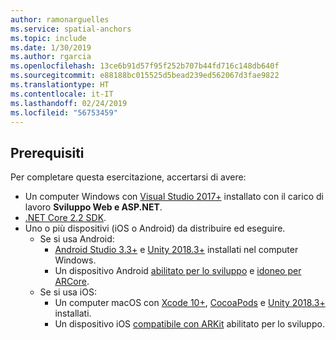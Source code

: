 ```yaml
---
author: ramonarguelles
ms.service: spatial-anchors
ms.topic: include
ms.date: 1/30/2019
ms.author: rgarcia
ms.openlocfilehash: 13ce6b91d57f95f252b707b44fd716c148db640f
ms.sourcegitcommit: e88188bc015525d5bead239ed562067d3fae9822
ms.translationtype: HT
ms.contentlocale: it-IT
ms.lasthandoff: 02/24/2019
ms.locfileid: "56753459"
---
```

## <a name="prerequisites"></a>Prerequisiti

Per completare questa esercitazione, accertarsi di avere:

* Un computer Windows con <a href="https://www.visualstudio.com/downloads/" target="_blank">Visual Studio 2017+</a> installato con il carico di lavoro **Sviluppo Web e ASP.NET**.
* [.NET Core 2.2 SDK](https://dotnet.microsoft.com/download).
* Uno o più dispositivi (iOS o Android) da distribuire ed eseguire.
  * Se si usa Android:
    * <a href="https://developer.android.com/studio/" target="_blank">Android Studio 3.3+</a> e <a href="https://unity3d.com/get-unity/download" target="_blank">Unity 2018.3+</a> installati nel computer Windows.
    * Un dispositivo Android <a href="https://developer.android.com/studio/debug/dev-options" target="_blank">abilitato per lo sviluppo</a> e <a href="https://developers.google.com/ar/discover/supported-devices" target="_blank">idoneo per ARCore</a>.
  * Se si usa iOS:
    * Un computer macOS con <a href="https://geo.itunes.apple.com/us/app/xcode/id497799835?mt=12" target="_blank">Xcode 10+</a>, <a href="https://cocoapods.org" target="_blank">CocoaPods</a> e <a href="https://unity3d.com/get-unity/download" target="_blank">Unity 2018.3+</a> installati.
    * Un dispositivo iOS <a href="https://developer.apple.com/documentation/arkit/verifying_device_support_and_user_permission" target="_blank">compatibile con ARKit</a> abilitato per lo sviluppo.
